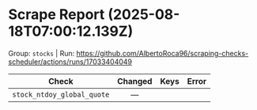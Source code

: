 # Scrape Report (2025-08-18T07:00:12.139Z)

Group: `stocks`  |  Run: https://github.com/AlbertoRoca96/scraping-checks-scheduler/actions/runs/17033404049

| Check | Changed | Keys | Error |
|---|:---:|:--|:--|
| `stock_ntdoy_global_quote` | — |  |  |
